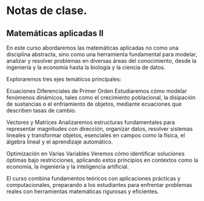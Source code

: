 # Notas de clase. 

## Matemáticas aplicadas II

En este curso abordaremos las matemáticas aplicadas no como una disciplina abstracta, sino como una herramienta fundamental para modelar, analizar y resolver problemas en diversas áreas del conocimiento, desde la ingeniería y la economía hasta la biología y la ciencia de datos.

Exploraremos tres ejes temáticos principales:

Ecuaciones Diferenciales de Primer Orden
Estudiaremos cómo modelar fenómenos dinámicos, tales como el crecimiento poblacional, la disipación de sustancias o el enfriamiento de objetos, mediante ecuaciones que describen tasas de cambio.

Vectores y Matrices
Analizaremos estructuras fundamentales para representar magnitudes con dirección, organizar datos, resolver sistemas lineales y transformar objetos, esenciales en campos como la física, el álgebra lineal y el aprendizaje automático.

Optimización en Varias Variables
Veremos cómo identificar soluciones óptimas bajo restricciones, aplicando estos principios en contextos como la economía, la ingeniería y la inteligencia artificial.

El curso combina fundamentos teóricos con aplicaciones prácticas y computacionales, preparando a los estudiantes para enfrentar problemas reales con herramientas matemáticas rigurosas y eficientes.

```{tableofcontents}
```
